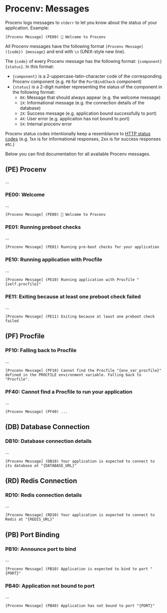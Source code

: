 # Procenv: Messages

Procenv logs messages to `stderr` to let you know about the status of your application. Example:

```
[Procenv Message] (PE00) 👋 Welcome to Procenv
```

All Procenv messages have the following format `[Procenv Message] ({code}) {message}` and end with `\n` (UNIX-style new line).

The `{code}` of every Procenv message has the following format: `{component}{status}`. In this format:

- `{component}` is a 2-uppercase-latin-character code of the corresponding Procenv component (e.g. `PB` for the `PortBindCheck` component)
- `{status}` is a 2-digit number representing the status of the component in the following format:
    - `0X`: Message that should always appear (e.g. the welcome message)
    - `1X`: Informational message (e.g. the connection details of the database)
    - `2X`: Success message (e.g. application bound successfully to port)
    - `4X`: User error (e.g. applicaiton has not bound to port)
    - `5X`: Internal procenv error

Procenv status codes intentionally keep a resemblance to [HTTP status codes](https://en.wikipedia.org/wiki/List_of_HTTP_status_codes#1xx_Informational_responses) (e.g. 1xx is for informational responses, 2xx is for success responses etc.)

Below you can find documentation for all available Procenv messages.

## (PE) Procenv

...

### PE00: Welcome

...

```
[Procenv Message] (PE00) 👋 Welcome to Procenv
```

### PE01: Running preboot checks

...

```
[Procenv Message] (PE01) Running pre-boot checks for your application
```

### PE10: Running application with Procfile

...

```
[Procenv Message] (PE10) Running application with Procfile "{self.procfile}"
```

### PE11: Exiting because at least one preboot check failed

...

```
[Procenv Message] (PE11) Exiting because at least one preboot check failed
```

## (PF) Procfile

### PF10: Falling back to Procfile

...

```
[Procenv Message] (PF10) Cannot find the Procfile "{env_var_procfile}" defined in the PROCFILE environment variable. Falling back to "Procfile".
```

### PF40: Cannot find a Procfile to run your application

...

```
[Procenv Message] (PF40) ...
```

## (DB) Database Connection

### DB10: Database connection details

...

```
[Procenv Message] (DB10) Your application is expected to connect to its database at "{DATABASE_URL}"
```

## (RD) Redis Connection

### RD10: Redis connection details

...

```
[Procenv Message] (RD10) Your application is expected to connect to Redis at "{REDIS_URL}"
```

## (PB) Port Binding

### PB10: Announce port to bind

...

```
[Procenv Message] (PB10) Application is expected to bind to port "{PORT}"
```

### PB40: Application not bound to port

...

```
[Procenv Message] (PB40) Application has not bound to port "{PORT}"
```
